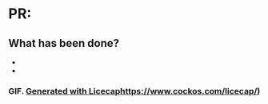 # PR:

## What has been done?
-
-

### GIF. [Generated with Licecap](https://www.cockos.com/licecap/)https://www.cockos.com/licecap/)

